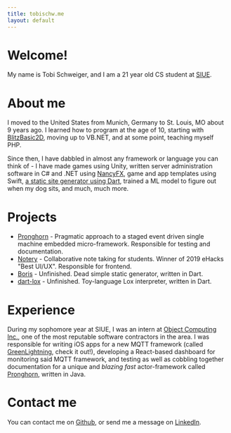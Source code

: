 ```yaml
---
title: tobischw.me
layout: default
---
```


# Welcome!

My name is Tobi Schweiger, and I am a 21 year old CS student at [SIUE](https://www.siue.edu).

# About me
I moved to the United States from Munich, Germany to St. Louis, MO about 9 years ago.
I learned how to program at the age of 10, starting with [BlitzBasic2D](https://en.wikipedia.org/wiki/Blitz_BASIC), moving up to VB.NET, and at some point, teaching myself PHP.

Since then, I have dabbled in almost any framework or language you can think of - I have made games using Unity, written server administration software in C# and .NET using [NancyFX](http://nancyfx.org/), game and app templates using Swift, [a static site generator using Dart](https://github.com/tobischw/boris), trained a ML model to figure out when my dog sits, and much, much more.

# Projects
* [Pronghorn](https://github.com/objectcomputing/Pronghorn) - Pragmatic approach to a staged event driven single machine embedded micro-framework. Responsible for testing and documentation.
* [Notery](https://devpost.com/software/notery) - Collaborative note taking for students. Winner of 2019 eHacks "Best UI/UX". Responsible for frontend.
* [Boris](https://github.com/tobischw/boris) - Unfinished. Dead simple static generator, written in Dart.
* [dart-lox](https://github.com/tobischw/dart-lox) - Unfinished. Toy-language Lox interpreter, written in Dart.

# Experience
During my sophomore year at SIUE, I was an intern at [Object Computing Inc.](https://objectcomputing.com/), one of the most reputable software contractors in the area. I was responsible for writing iOS apps for a new MQTT framework (called [GreenLightning](https://oci-pronghorn.gitbook.io/greenlightning/), check it out!), developing a React-based dashboard for monitoring said MQTT framework, and testing as well as cobbling together documentation for a unique and _blazing fast_ actor-framework called [Pronghorn](https://opensource.com/article/18/6/writing-applications-java-pronghorn), written in Java.

# Contact me
You can contact me on [Github](https://github.com/tobischw), or send me a message on [LinkedIn](https://www.linkedin.com/in/tobias-schweiger-7bb377132/).